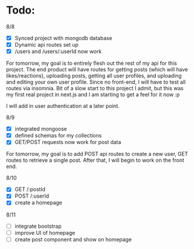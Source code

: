 # Todo:

8/8
* [X] Synced project with mongodb database
* [X] Dynamic api routes set up
* [X] /users and /users/:userId now work

For tomorrow, my goal is to entirely flesh out the rest of my api for this project. The end product will have routes for getting posts (which will have likes/reactions), uploading posts, getting all user profiles, and uploading and editing your own user profile. Since no front-end, I will have to test all routes via insomnia. Bit of a slow start to this project I admit, but this was my first real project in next.js and I am starting to get a feel for it now :p 

I will add in user authentication at a later point.

8/9
* [X] integrated mongoose 
* [X] defined schemas for my collections
* [X] GET/POST requests now work for post data

For tomorrow, my goal is to add POST api routes to create a new user, GET routes to retrieve a single post. After that, I will begin to work on the front end.  

8/10
* [X] GET /:postId
* [X] POST /:userId
* [X] create a homepage

8/11
* [ ] integrate bootstrap
* [ ] improve UI of homepage
* [ ] create post component and show on homepage